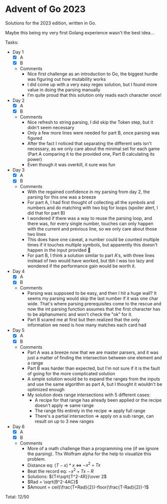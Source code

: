 # Advent of Go 2023

Solutions for the 2023 edition, written in Go.

Maybe this being my very first Golang experience wasn't
the best idea...

Tasks:
- Day 1
  - [x] A
  - [x] B
  - Comments
    - Nice first challenge as an introduction to Go, the biggest hurdle was figuring out how mutability works
    - I did come up with a very easy regex solution, but I found more value in doing the parsing manually
    - I'm quite proud that this solution only reads each character once!
- Day 2
  - [x] A
  - [x] B
  - Comments
    - Nice refresh to string parsing, I did skip the Token step, but it didn't seem necessary
    - Only a few more lines were needed for part B, once parsing was figured
    - After the fact I noticed that separating the different sets isn't necessary, as we only care about the minimal set
      for each game (Part A comparing it to the provided one, Part B calculating its power)
    - Even though it was overkill, it sure was fun
- Day 3
  - [x] A
  - [x] B
  - Comments
    - With the regained confidence in my parsing from day 2, the parsing for this one was a breeze
    - For part A, I had first thought of collecting all the symbols and numbers and do matching with two big for loops
      (spoiler alert, I did that for part B)
    - I wondered if there was a way to reuse the parsing loop, and there was, for every single number, touches can only
      happen with the current and previous line, so we only care about those two lines
    - This does have one caveat, a number could be counted multiple times if it touches multiple symbols, but apparently
      this doesn't happen in the input provided 🤷
    - For part B, I think a solution similar to part A's, with three lines instead of two would have worked, but tbh I
      was too lazy and wondered if the performance gain would be worth it.
- Day 4
  - [x] A
  - [x] B
  - Comments
    - Parsing was supposed to be easy, and then I hit a huge wall? It seems my parsing would skip the last number if it was
      one char wide. That's where parsing prerequisites come to the rescue and now the int parsing function assumes that
      the first character has to be alphanumeric and won't check the "ok" for it.
    - Part B scared me at first but then realized that the only information we need is how many matches each card had
- Day 5
  - [x] A
  - [x] B
  - Comments
    - Part A was a breeze now that we are master parsers, and it was just a matter of finding the intersection between one
      element and a range
    - Part B was harder than expected, but I'm not sure if it is the fault of going for the more complicated solution
    - A simple solution would be to expand the ranges from the inputs and use the same algorithm as part A, but I thought
      it wouldn't be optimized enough
    - My solution does range intersections with 5 different cases:
      - A recipe for that range has already been applied or the recipe doesn't apply => same range
      - The range fits entirely in the recipe => apply full range
      - There's a partial intersection => apply on a sub range, can result on up to 3 new ranges
- Day 6
  - [x] A
  - [x] B
  - Comments
    - More of a math challenge than a programming one (if we ignore the parsing). Thx Wolfram alpha for the help to
      visualize this problem.
    - Distance eq: $(T-x)*x$ <=> $-x^2+Tx$
    - Beat the record eq: $-x^2+Tx-R$
    - Solutions: ${T±\sqrt{T^2-4R}}\over 2$
    - $Rad = \sqrt{B^2-4AC}$
    - $Amount = ceil(\frac{T+Rad}{2})-floor(\frac{T-Rad}{2})-1$

Total: 12/50